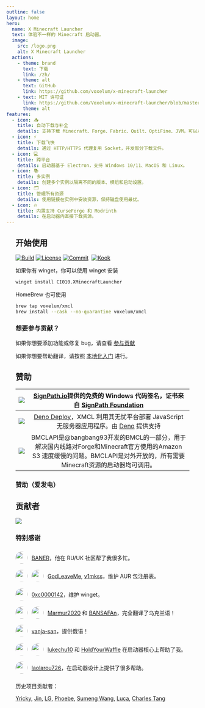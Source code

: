 ```yaml
---
outline: false
layout: home
hero:
  name: X Minecraft Launcher
  text: 体验不一样的 Minecraft 启动器。
  image:
    src: /logo.png
    alt: X Minecraft Launcher
  actions:
    - theme: brand
      text: 下载
      link: /zh/
    - theme: alt
      text: GitHub
      link: https://github.com/voxelum/x-minecraft-launcher
    - text: MIT 许可证
      link: https://github.com/Voxelum/x-minecraft-launcher/blob/master/LICENSE
      theme: alt
features:
  - icon: 📥
    title: 自动下载与补全
    details: 支持下载 Minecraft、Forge、Fabric、Quilt、OptiFine、JVM，可以从官方或第三方镜像下载。
  - icon: ⚡️
    title: 下载飞快
    details: 通过 HTTP/HTTPS 代理复用 Socket，并发部分下载文件。
  - icon: 💻
    title: 跨平台
    details: 启动器基于 Electron，支持 Windows 10/11、MacOS 和 Linux。
  - icon: 📚
    title: 多实例
    details: 创建多个实例以隔离不同的版本、模组和启动设置。
  - icon: 🗂
    title: 管理所有资源
    details: 使用链接在实例中安装资源，保持磁盘使用最优。
  - icon: 🔥
    title: 内置支持 CurseForge 和 Modrinth
    details: 在启动器内直接下载资源。
---
```


<div class="vp-doc" style="margin: auto; max-width: 1180px; padding: 0 24px">

## 开始使用

<p style="display: flex; gap: 4px;">
  <a href="https://github.com/Voxelum/x-minecraft-launcher">
    <img src="https://github.com/Voxelum/x-minecraft-launcher/workflows/Build/badge.svg" alt="Build">
  </a>
  <a href="https://github.com/Voxelum/x-minecraft-launcher/blob/master/LICENSE">
    <img src="https://img.shields.io/npm/l/@xmcl/core.svg" alt="License">
  </a>
  <a href="https://conventionalcommits.org">
    <img src="https://img.shields.io/badge/Conventional%20Commits-1.0.0-yellow.svg" alt="Commit">
  </a>
  <br>
  <a href="https://kook.top/gqjSHh">
    <img src="https://img.shields.io/endpoint?url=https://api.xmcl.app/kook-badge" alt="Kook">
  </a>
</p>

如果你有 winget，你可以使用 winget 安装

```bash
winget install CI010.XMinecraftLauncher
```

HomeBrew 也可使用

```bash
brew tap voxelum/xmcl
brew install --cask --no-quarantine voxelum/xmcl
```

### 想要参与贡献？

如果你想要添加功能或修复 bug，请查看 [参与贡献](/zh/guide/contributing)

如果你想要帮助翻译，请按照 [本地化入门](/en/guide/i18n) 进行。


## 赞助

| [![](https://github.com/DGP-Studio/Snap.Hutao/assets/10614984/73ae8b90-f3c7-4033-b2b7-f4126331ce66)](https://www.netlify.com/) |                 [SignPath.io](https://signpath.io/)提供的免费的 Windows 代码签名，证书来自 [SignPath Foundation](https://signpath.org/)                  |
| :----------------------------------------------------------------------------------------------------------------------------: | :------------------------------------------------------------------------------------------------------------------------------------------------------------------------: |
|                                        [![](/deno-logo.webp)](https://deno.com/deploy)                                         |        [Deno Deploy](https://deno.com/deploy)，XMCL 利用其无忧平台部署 JavaScript 无服务器应用程序。由 [Deno](https://deno.com/) 提供支持        |
|                                         [![](https://bmclapidoc.bangbang93.com/assets/favicon.ico?v=1742218388684)](https://bmclapidoc.bangbang93.com/)                                         | BMCLAPI是@bangbang93开发的BMCL的一部分，用于解决国内线路对Forge和Minecraft官方使用的Amazon S3 速度缓慢的问题。BMCLAPI是对外开放的，所有需要Minecraft资源的启动器均可调用。 |

### 赞助（爱发电）

<!-- afdian-start -->
<!--@include: ../../parts/afdian.md-->
<!-- afdian-end -->

## 贡献者

<a href="https://github.com/voxelum/x-minecraft-launcher/graphs/contributors" flex justify-center>
  <img src="https://contrib.rocks/image?repo=voxelum/x-minecraft-launcher" />
</a>

### 特别感谢

<div style="display: flex; align-items: center; gap: 10px;">
<img width="32" height="32" style="border-radius: 100%" src="https://avatars.githubusercontent.com/u/86590991?v=4">

[BANER](https://github.com/BANSAFAn)，他在 RU/UK 社区帮了我很多忙。
</div>

<div style="display: flex; align-items: center; gap: 10px;">
<img width="32" height="32" style="border-radius: 100%" src="https://avatars.githubusercontent.com/u/119564588?v=4">
<img width="32" height="32" style="border-radius: 100%" src="https://avatars.githubusercontent.com/u/155435591?v=4">

[GodLeaveMe](https://github.com/GodLeaveMe), [v1mkss](https://github.com/v1mkss)，维护 AUR 包注册表。
</div>

<div style="display: flex; align-items: center; gap: 10px;">
<img width="32" height="32" style="border-radius: 100%" src="https://avatars.githubusercontent.com/u/52188337?v=4">

[0xc0000142](https://github.com/0xc0000142)，维护 winget。
</div>

<div style="display: flex; align-items: center; gap: 10px;">
<img width="32" height="32" style="border-radius: 100%" src="https://avatars.githubusercontent.com/u/109208530?v=4">
<img width="32" height="32" style="border-radius: 100%" src="https://avatars.githubusercontent.com/u/86590991?v=4">

[Marmur2020](https://github.com/Marmur2020) 和 [BANSAFAn](https://github.com/BANSAFAn)，完全翻译了乌克兰语！
</div>

<div style="display: flex; align-items: center; gap: 10px;">
<img width="32" height="32" style="border-radius: 100%" src="https://avatars.githubusercontent.com/u/7201687?v=4">

[vanja-san](https://github.com/vanja-san)，提供俄语！
</div>

<div style="display: flex; align-items: center; gap: 10px;">
<img width="32" height="32" style="border-radius: 100%" src="https://avatars.githubusercontent.com/u/37006668?v=4">
<img width="32" height="32" style="border-radius: 100%" src="https://avatars.githubusercontent.com/u/11472320?v=4">

[lukechu10](https://github.com/lukechu10) 和 [HoldYourWaffle](https://github.com/HoldYourWaffle) 在启动器核心上帮助了我。
</div>

<div style="display: flex; align-items: center; gap: 10px;">
<img width="32" height="32" style="border-radius: 100%" src="https://avatars.githubusercontent.com/u/25716486?v=4">

[laolarou726](https://github.com/laolarou726)，在启动器设计上提供了很多帮助。
</div>

历史项目贡献者：

[Yricky](https://github.com/Yricky), [Jin](https://github.com/Indexyz), [LG](https://github.com/LasmGratel), [Phoebe](https://github.com/PhoebezZ), [Sumeng Wang](https://github.com/darkkingwsm), [Luca](https://github.com/LucaIsGenius), [Charles Tang](https://github.com/CharlesQT)

</div>
